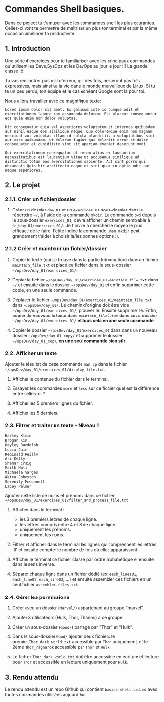 # Commandes Shell basiques.

Dans ce project tu t'amuser avec les commandes shell les plus courantes. Celles-ci vont te permettre de maîtriser un plus ton terminal et par la même occasion améliorer ta productivité.


## 1. Introduction
Une série d'exercices pour te familiariser avec les principaux commandes qu'utilisent les Devs,SysOps et les DevOps au jour le jour !!! La grande classe !!!

Tu vas rencontrer pas mal d'erreur, qui des fois, ne seront pas très expressives, mais ainsi va la vie dans le monde merveilleux de Linux. Si tu te un peu perdu, ton équipe et le cas échéant Google sont là pour toi.


Nous allons travailler avec ce magnifique texte:

```
Lorem ipsum dolor sit amet. Ex galisum iste id cumque odit et exercitationem labore nam assumenda dolorem. Est placeat consequuntur eos quia enim non dolor voluptas.

Hic consequatur quia vel asperiores voluptatem et internos quibusdam aut nihil eaque eos similique neque. Quo doloremque enim non magnam nesciunt aut voluptas ullam id soluta blanditiis a voluptatibus sint aut esse quibusdam. Ut dolorum fugiat qui deleniti error et dolor consequatur et cupiditate sint sit aperiam eveniet deserunt modi.

Qui exercitationem consequatur ut rerum alias ex laudantium necessitatibus est laudantium vitae ut accusamus similique ad distinctio totam eos exercitationem sapiente. Aut sint porro qui obcaecati Quis hic architecto eaque et sint quam in optio odit aut neque asperiores.
```


## 2. Le projet
### 2.1.1. Créer un fichier/dossier

1. Créer un dossier `day_01` et un `exercices_01` sous-dossier dans le répertoire `~/`,  à l'aide de la commande `mkdir`. 
   La commande `pwd` depuis le sous-dossier `exercices_01`, devra afficher un chemin semblable à c`~/day_01/exercices_01/`. 
   Je t'invite à chercher le moyen le plus efficace de le faire. 
   Petite indice la commande ` man mkdir` peut grandement t'aider à choisir la/les bonnes options :).


### 2.1.2 Créer et maintenir un fichier/dossier


1. Copier le texte (qui se trouve dans la partie Introduction) dans un fichier `maintain_file.txt` et placé ce fichier dans le sous-dossier `~/opsDev/day_01/exercices_01/`.

2. Copier le fichier `~/opsDev/day_01/exercices_01/maintain_file.txt` dans `~/` et ensuite dans le dossier `~/opsDev/day_01` et enfin supprimer cette copie, en une seule commande.

3. Déplacer le fichier `~/opsDev/day_01/exercices_01/maintain_file.txt` dans `~/opsDev/day_01/`. Le chemin d'origine doit être vide `~/opsDev/day_01/exercices_01/`, prouver le. Ensuite supprimer le. Enfin, copier de nouveau le texte dans `maintain_file2.txt` dans sous-dossier `~/opsDev/day_01/exercices_01/` **et tous cela en une seule commande**.

4. Copier le dossier `~/opsDev/day_01/exercices_01` dans dans un nouveau dossier `~/opsDev/day_01_copy/` 
   et supprimer le dossier `~/opsDev/day_01_copy`, **en une seul commande bien sûr**.


### 2.2. Afficher un texte

Ajouter le résultat de cette commande `man cp` dans le fichier `~/opsDev/day_01/exercices_01/display_file.txt`.

1. Afficher le contenue du fichier dans le terminal.

2. Essayez les commandes `more` et `less` sur ce fichier quel est la différence entre celles-ci ?

3. Afficher les 5 premiers lignes du fichier.

4. Afficher les 5 derniers.


### 2.3. Filtrer et traiter un texte - Niveau 1
```txt
Harley Klein
Brogan Kim
Hayley Randolph
Lucia Cain
Reginald Reilly
Ari Kelly
Shamar Craig
Faith Hull
Michaela Vargas
Akira Johnston
Serenity Mcconnell
Lacey Palmer
```

Ajouter cette liste de noms et prénoms dans ce fichier `~/opsDev/day_01/exercices_01/filter_and_process_file.txt`

1. Afficher dans le terminal :
   - les 3 premiers lettres de chaque ligne.
   - les lettres compris entre 4 et 8 de chaque ligne.
   - uniquement les prénoms. 
   - uniquement les noms.

2. Filtrer et afficher dans le terminal les lignes qui comprennent les lettres 'll' 
   et ensuite compter le nombre de fois où elles apparaissent 

3. Afficher le terminal ce fichier classé par ordre alphabétique et ensuite dans le sens inverse.

4. Séparer chaque ligne dans un fichier dédié (ex: `each_lines01`, `each_line02`, `each_line03`, ...) et ensuite assembler ces fichiers en un seul fichier `assembled-files.txt`.



### 2.4. Gérer les permissions

1. Créer avec un dossier (`Marvel/`) appartenant au groupe “marvel”.

2. Ajouter 3 utilisateurs (Hulk, Thor, Thanos) à ce groupe

3. Créer un sous-dossier (`Good/`) partagé par "Thor” et “Hulk”.

4. Dans le sous-dossier `Good/` ajouter deux fichiers le premier,`Thor_dark_world.txt` accessible par `Thor` uniquement, et le 2ème `Thor_ragnarok` accessible par `Thor` et `Hulk`.

5. Le fichier `Thor_dark_world.txt` doit être accessible en écriture et lecture pour `Thor` et accessible en lecture uniquement pour `Hulk`.


## 3. Rendu attendu
Le rendu attendu est un repo Github qui contient `basics-shell-cmd.md` avec toutes commandes utilisées aujourd'hui.